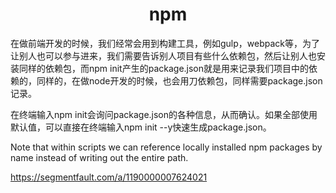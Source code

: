 <h1 align="center">npm</h1>

在做前端开发的时候，我们经常会用到构建工具，例如gulp，webpack等，为了让别人也可以参与进来，我们需要告诉别人项目有些什么依赖包，然后让别人也安装同样的依赖包，而npm init产生的package.json就是用来记录我们项目中的依赖的，同样的，在做node开发的时候，也会用刀依赖包，同样需要package.json记录。

在终端输入npm init会询问package.json的各种信息，从而确认。如果全部使用默认值，可以直接在终端输入npm init --y快速生成package.json。

Note that within scripts we can reference locally installed npm packages by name instead of writing out the entire path.

https://segmentfault.com/a/1190000007624021


